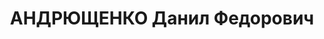 ---
title: АНДРЮЩЕНКО Данил Федорович
description: "Род. в 1895, Днепропетровская обл., Никопольский р-н, с. Шолохово, украинец,\
  \ обр.: высшее, член ВКП(б). Проживал: Москва, ул. Малая Тульская, д. 2/1, корп.\
  \ 18, кв. 473. Зав. отделом по производству биопрепаратов Гл. ветеринарного управления\
  \ Наркомата здравоохранения СССР \n  Арестован 22.08.1937. Обв. в участии в контрреволюционной\
  \ диверсионно-террористической организации. Приговор: ВК ВС СССР, 03.11.1937 – ВМН.\
  \ Расстрелян 03.11.1937, г.Москва. \n  Реабилитирован ВК ВС СССР 05.09.1956"
---